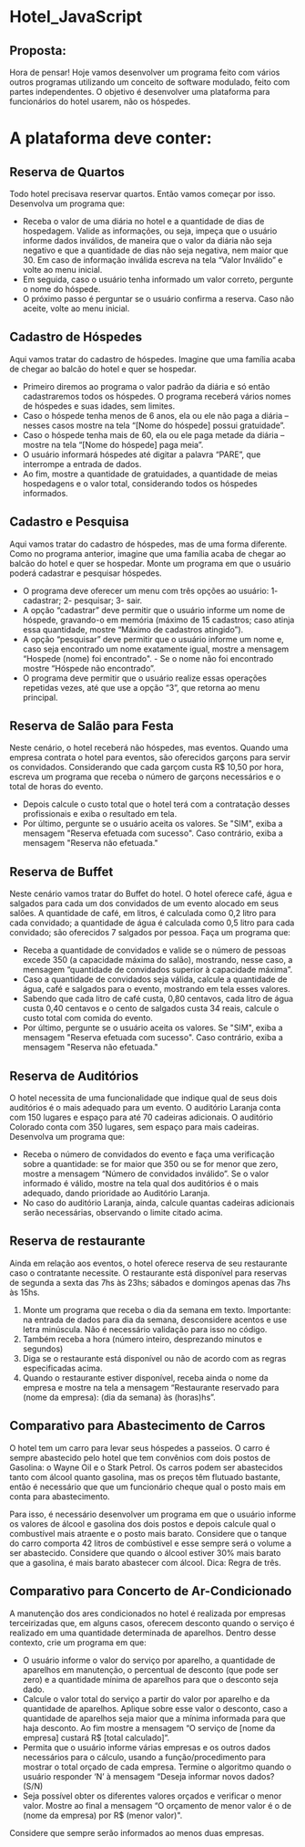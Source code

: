 # Hotel_JavaScript
## Proposta:
Hora de pensar! Hoje vamos desenvolver um programa feito com vários outros programas utilizando um conceito de software modulado, feito com partes independentes.  O objetivo é desenvolver uma plataforma para funcionários do hotel usarem, não os hóspedes.

# A plataforma deve conter:
## Reserva de Quartos
Todo hotel precisava reservar quartos. Então vamos começar por isso. Desenvolva um programa que: 
- Receba o valor de uma diária no hotel e a quantidade de dias de hospedagem. Valide as informações, ou seja, impeça que o usuário informe dados inválidos, de maneira que o valor da diária não seja negativo e que a quantidade de dias não seja negativa, nem maior que 30. 
Em caso de informação inválida escreva na tela “Valor Inválido” e volte ao menu inicial. 
- Em seguida, caso o usuário tenha informado um valor correto, pergunte o nome do hóspede. 
- O próximo passo é perguntar se o usuário confirma a reserva. Caso não aceite, volte ao menu inicial.

## Cadastro de Hóspedes
Aqui vamos tratar do cadastro de hóspedes. Imagine que uma família acaba de chegar ao balcão do hotel e quer se hospedar. 
- Primeiro diremos ao programa o valor padrão da diária e só então cadastraremos todos os hóspedes. O programa receberá vários nomes de hóspedes e suas idades, sem limites.
- Caso o hóspede tenha menos de 6 anos, ela ou ele não paga a diária – nesses casos mostre na tela “[Nome do hóspede] possui gratuidade”.
- Caso o hóspede tenha mais de 60, ela ou ele paga metade da diária – mostre na tela “[Nome do hóspede] paga meia”.
- O usuário informará hóspedes até digitar a palavra “PARE”, que interrompe a entrada de dados. 
- Ao fim, mostre a quantidade de gratuidades, a quantidade de meias hospedagens e o valor total, considerando todos os hóspedes informados.

## Cadastro e Pesquisa
Aqui vamos tratar do cadastro de hóspedes, mas de uma forma diferente. Como no programa anterior, imagine que uma família acaba de chegar ao balcão do hotel e quer se hospedar. Monte um programa em que o usuário poderá cadastrar e pesquisar hóspedes. 
- O programa deve oferecer um menu com três opções ao usuário: 1- cadastrar; 2- pesquisar; 3- sair. 
- A opção “cadastrar” deve permitir que o usuário informe um nome de hóspede, gravando-o em memória (máximo de 15 cadastros; caso atinja essa quantidade, mostre “Máximo de cadastros atingido”). 
- A opção “pesquisar” deve permitir que o usuário informe um nome e, caso seja encontrado um nome exatamente igual, mostre a mensagem “Hospede (nome) foi encontrado". - Se o nome não foi encontrado mostre “Hóspede não encontrado”. 
- O programa deve permitir que o usuário realize essas operações repetidas vezes, até que use a opção “3”, que retorna ao menu principal.  

## Reserva de Salão para Festa
Neste cenário, o hotel receberá não hóspedes, mas eventos. Quando uma empresa contrata o hotel para eventos, são oferecidos garçons para servir os convidados. Considerando que cada garçom custa R$ 10,50 por hora, escreva um programa que receba o número de garçons necessários e o total de horas do evento. 
- Depois calcule o custo total que o hotel terá com a contratação desses profissionais e exiba o resultado em tela. 
- Por último, pergunte se o usuário aceita os valores. Se "SIM", exiba a mensagem "Reserva efetuada com sucesso". Caso contrário, exiba a mensagem "Reserva não efetuada."

## Reserva de Buffet 
Neste cenário vamos tratar do Buffet do hotel. O hotel oferece café, água e salgados para cada um dos convidados de um evento alocado em seus salões. A quantidade de café, em litros, é calculada como 0,2 litro para cada convidado; a quantidade de água é calculada como 0,5 litro para cada convidado; são oferecidos 7 salgados por pessoa. Faça um programa que:
* Receba a quantidade de convidados e valide se o número de pessoas excede 350 (a capacidade máxima do salão), mostrando, nesse caso, a mensagem “quantidade de convidados superior à capacidade máxima”. 
* Caso a quantidade de convidados seja válida, calcule a quantidade de água, café e salgados para o evento, mostrando em tela esses valores.
* Sabendo que cada litro de café custa, 0,80 centavos, cada litro de água custa 0,40 centavos e o cento de salgados custa 34 reais, calcule o custo total com comida do evento. 
* Por último, pergunte se o usuário aceita os valores. Se "SIM", exiba a mensagem "Reserva efetuada com sucesso". Caso contrário, exiba a mensagem "Reserva não efetuada."

## Reserva de Auditórios
O hotel necessita de uma funcionalidade que indique qual de seus dois auditórios é o mais adequado para um evento. O auditório Laranja conta com 150 lugares e espaço para até 70 cadeiras adicionais. O auditório Colorado conta com 350 lugares, sem espaço para mais cadeiras. Desenvolva um programa que:
- Receba o número de convidados do evento e faça uma verificação sobre a quantidade: se for maior que 350 ou se for menor que zero, mostre a mensagem “Número de convidados inválido”. Se o valor informado é válido, mostre na tela qual dos auditórios é o mais adequado, dando prioridade ao Auditório Laranja. 
- No caso do auditório Laranja, ainda, calcule quantas cadeiras adicionais serão necessárias, observando o limite citado acima.

## Reserva de restaurante
Ainda em relação aos eventos, o hotel oferece reserva de seu restaurante caso o contratante necessite. O restaurante está disponível para reservas de segunda a sexta das 7hs às 23hs; sábados e domingos apenas das 7hs às 15hs. 
1. Monte um programa que receba o dia da semana em texto.
Importante: na entrada de dados para dia da semana, desconsidere acentos e use letra minúscula. Não é necessário validação para isso no código.
2. Também receba a hora (número inteiro, desprezando minutos e segundos)
3. Diga se o restaurante está disponível ou  não de acordo com as regras especificadas acima. 
4. Quando o restaurante estiver disponível, receba ainda o nome da empresa e mostre na tela a mensagem “Restaurante reservado para (nome da empresa): (dia da semana) às (horas)hs”.

## Comparativo para Abastecimento de Carros
O hotel tem um carro para levar seus hóspedes a passeios. O carro é sempre abastecido pelo hotel que tem convênios com dois postos de Gasolina: o Wayne Oil e o Stark Petrol. Os carros podem ser abastecidos tanto com álcool quanto gasolina, mas os preços têm flutuado bastante, então é necessário que que um funcionário cheque qual o posto mais em conta para abastecimento.

Para isso, é necessário desenvolver um programa em que o usuário informe os valores de álcool e gasolina dos dois postos e depois calcule qual o combustível mais atraente e o posto mais barato. Considere que o tanque do carro comporta 42 litros de combústivel e esse sempre será o volume a ser abastecido. 
Considere que quando o álcool estiver 30% mais barato que a gasolina, é mais barato abastecer com álcool.
Dica: Regra de três.

## Comparativo para Concerto de Ar-Condicionado
A manutenção dos ares condicionados no hotel é realizada por empresas terceirizadas que, em alguns casos, oferecem desconto quando o serviço é realizado em uma quantidade determinada de aparelhos. Dentro desse contexto, crie um programa em que:
* O usuário informe o valor do serviço por aparelho, a quantidade de aparelhos em manutenção, o percentual de desconto (que pode ser zero) e a quantidade mínima de aparelhos para que o desconto seja dado.
* Calcule o valor total do serviço a partir do valor por aparelho e da quantidade de aparelhos. Aplique sobre esse valor o desconto, caso a quantidade de aparelhos seja maior que a mínima informada para que haja desconto. Ao fim mostre a mensagem “O serviço de [nome da empresa] custará R$ [total calculado]”.
* Permita que o usuário informe várias empresas e os outros dados necessários para o cálculo, usando a função/procedimento para mostrar o total orçado de cada empresa. Termine o algoritmo quando o usuário responder ‘N’ à mensagem “Deseja informar novos dados? (S/N)
* Seja possível obter os diferentes valores orçados e verificar o menor valor. Mostre ao final a mensagem “O orçamento de menor valor é o de (nome da empresa) por R$ (menor valor)".

Considere que sempre serão informados ao menos duas empresas.

